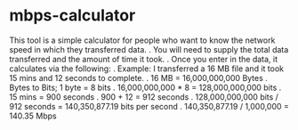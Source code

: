 # mbps-calculator
This tool is a simple calculator for people who want to know the network speed in which they transferred data.
.
You will need to supply the total data transferred and the amount of time it took. 
.
Once you enter in the data, it calculates via the following:
.
Example: I transferred a 16 MB file and it took 15 mins and 12 seconds to complete.
.
16 MB = 16,000,000,000 Bytes
.
Bytes to Bits; 1 byte = 8 bits
.
16,000,000,000 * 8 = 128,000,000,000 bits
.
15 mins = 900 seconds 
.
900 + 12 = 912 seconds
.
128,000,000,000 bits / 912 seconds = 140,350,877.19 bits per second
.
140,350,877.19 / 1,000,000 = 140.35 Mbps
